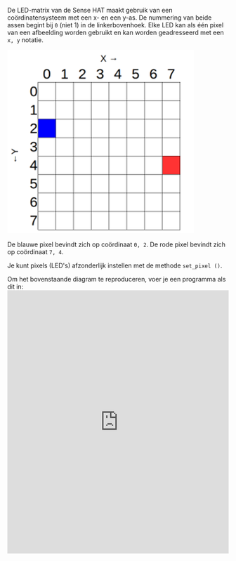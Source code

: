 De LED-matrix van de Sense HAT maakt gebruik van een coördinatensysteem met een x- en een y-as. De nummering van beide assen begint bij `0` (niet 1) in de linkerbovenhoek. Elke LED kan als één pixel van een afbeelding worden gebruikt en kan worden geadresseerd met een `x, y` notatie.

![Coördinaten](images/coordinates.png)

De blauwe pixel bevindt zich op coördinaat `0, 2`. De rode pixel bevindt zich op coördinaat `7, 4`.

Je kunt pixels (LED's) afzonderlijk instellen met de methode `set_pixel ()`.

Om het bovenstaande diagram te reproduceren, voer je een programma als dit in: <iframe src="https://trinket.io/embed/python/c57565feac" width="100%" height="600" frameborder="0" marginwidth="0" marginheight="0" allowfullscreen mark="crwd-mark"></iframe>
